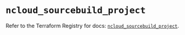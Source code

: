 # `ncloud_sourcebuild_project`

Refer to the Terraform Registry for docs: [`ncloud_sourcebuild_project`](https://registry.terraform.io/providers/navercloudplatform/ncloud/4.0.4/docs/resources/sourcebuild_project).

